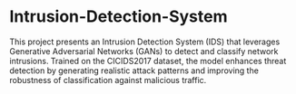 # Intrusion-Detection-System
This project presents an Intrusion Detection System (IDS) that leverages Generative Adversarial Networks (GANs) to detect and classify network intrusions. Trained on the CICIDS2017 dataset, the model enhances threat detection by generating realistic attack patterns and improving the robustness of classification against malicious traffic.
